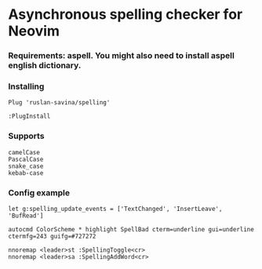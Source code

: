 # Asynchronous spelling checker for Neovim
### Requirements: aspell. You might also need to install aspell english dictionary.
### Installing
```
Plug 'ruslan-savina/spelling'
```
`:PlugInstall`

### Supports
```
camelCase
PascalCase
snake_case
kebab-case
```

### Config example
```
let g:spelling_update_events = ['TextChanged', 'InsertLeave', 'BufRead']

autocmd ColorScheme * highlight SpellBad cterm=underline gui=underline ctermfg=243 guifg=#727272

nnoremap <leader>st :SpellingToggle<cr>
nnoremap <leader>sa :SpellingAddWord<cr>
```
